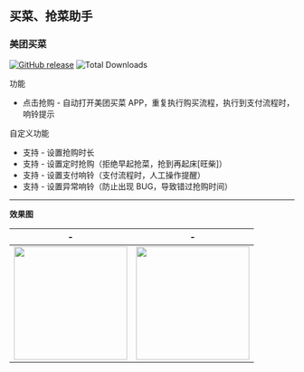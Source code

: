 ## 买菜、抢菜助手

### 美团买菜

[![GitHub release](https://img.shields.io/github/v/release/universeindream/MallHelp.svg)](https://github.com/universeindream/MallHelp/releases) ![Total Downloads](https://img.shields.io/github/downloads/universeindream/MallHelp/total.svg)

功能

- 点击抢购 - 自动打开美团买菜 APP，重复执行购买流程，执行到支付流程时，响铃提示

自定义功能

- 支持 - 设置抢购时长
- 支持 - 设置定时抢购（拒绝早起抢菜，抢到再起床[旺柴]）
- 支持 - 设置支付响铃（支付流程时，人工操作提醒）
- 支持 - 设置异常响铃（防止出现 BUG，导致错过抢购时间）


---

**效果图**

| -  | - |
| ------------- | ------------- |
| <img src="https://user-images.githubusercontent.com/7286154/162237722-bf831b51-f904-41a0-bd48-5d4f79564630.png" width="200" >  | <img src="https://user-images.githubusercontent.com/7286154/162237920-7dce9f03-0cf5-4cab-9fd3-bc2b196401ba.png" width="200" > |
